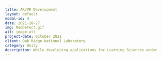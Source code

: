 ```yaml
---
title: AR/VR Development
layout: default
modal-id: 4
date: 2021-10-27
img: RadDetect.gif
alt: image-alt
project-date: October 2021
client: Oak Ridge National Laboratory
category: Unity
description: While developing applications for Learning Sciences under NSSD at ORNL I was asked to lead a project on creating virtual trainings utilizing Augmented and/or Virtual Reality. I created these trainings utilizing Unity Enginge with XR Foundation and Vuforia. These tools allowed us to create fully packaged applications that can be sent internationally to work off of any Android or iOS device. These trainings are used to facilitate inspections, train nuclear security personnel, and as supplements to larger courses focusing on nuclear security and safety. Assests have been changed to generic versions for this demonstration.
---
```

